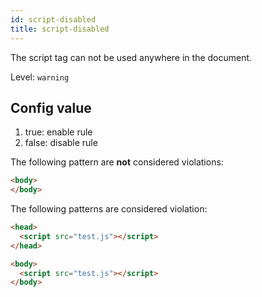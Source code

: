 ```yaml
---
id: script-disabled
title: script-disabled
---
```


The script tag can not be used anywhere in the document.

Level: `warning`

## Config value

1. true: enable rule
2. false: disable rule

The following pattern are **not** considered violations:

<!-- prettier-ignore -->
```html
<body>
</body>
```

The following patterns are considered violation:

<!-- prettier-ignore -->
```html
<head>
  <script src="test.js"></script>
</head>
```

<!-- prettier-ignore -->
```html
<body>
  <script src="test.js"></script>
</body>
```
